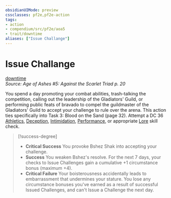 ```yaml
---
obsidianUIMode: preview
cssclasses: pf2e,pf2e-action
tags:
- action
- compendium/src/pf2e/aoa5
- trait/downtime
aliases: ["Issue Challange"]
---
```

# Issue Challange
[downtime](rules/traits/downtime.md "Downtime Action & Ability Trait")  
*Source: Age of Ashes #5: Against the Scarlet Triad p. 20*  


You spend a day promoting your combat abilities, trash-talking the competition, calling out the leadership of the Gladiators' Guild, or performing public feats of bravado to compel the guildmaster of the Gladiators' Guild to accept your challenge to rule over the arena. This action ties specifically into Task 3: Blood on the Sand (page 32). Attempt a DC 36 [Athletics](compendium/skills.md#Athletics), [Deception](compendium/skills.md#Deception), [Intimidation](compendium/skills.md#Intimidation), [Performance](compendium/skills.md#Performance), or appropriate [Lore](compendium/skills.md#Lore) skill check.

> [!success-degree] 
> - **Critical Success** You provoke Bshez Shak into accepting your challenge.
> - **Success** You weaken Bshez's resolve. For the next 7 days, your checks to Issue Challenges gain a cumulative +1 circumstance bonus (maximum +4).
> - **Critical Failure** Your boisterousness accidentally leads to embarrassment that undermines your stature. You lose any circumstance bonuses you've earned as a result of successful Issued Challenges, and can't Issue a Challenge the next day.